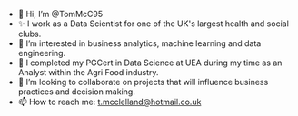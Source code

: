 - 👋 Hi, I’m @TomMcC95
- ✨ I work as a Data Scientist for one of the UK's largest health and social clubs.
- 👀 I’m interested in business analytics, machine learning and data engineering.
- 🌱 I completed my PGCert in Data Science at UEA during my time as an Analyst within the Agri Food industry.
- 💞️ I’m looking to collaborate on projects that will influence business practices and decision making.
- 📫 How to reach me: t.mcclelland@hotmail.co.uk

<!---
TomMcC95/TomMcC95 is a ✨ special ✨ repository because its `README.md` (this file) appears on your GitHub profile.
You can click the Preview link to take a look at your changes.
--->
